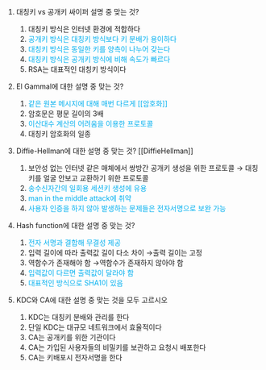 1. 대칭키 vs 공개키 싸이퍼 설명 중 맞는 것?
	1. 대칭키 방식은 인터넷 환경에 적합하다
	2. <font color="#00b0f0">공개키 방식은 대칭키 방식보다 키 분배가 용이하다</font>
	3. <font color="#00b0f0">대칭키 방식은 동일한 키를 양측이 나누어 갖는다</font>
	4. <font color="#00b0f0">대칭키 방식은 공개키 방식에 비해 속도가 빠르다</font>
	5. RSA는 대표적인 대칭키 방식이다

2. El Gammal에 대한 설명 중 맞는 것?
	1. <font color="#00b0f0">같은 원본 메시지에 대해 매번 다르게 [[암호화]]</font> 
	2. 암호문은 평문 길이의 3배
	3. <font color="#00b0f0">이산대수 계산의 어려움을 이용한 프로토콜</font>
	4. 대칭키 암호화의 일종

3. Diffie-Hellman에 대한 설명 중 맞는 것? [[DiffieHellman]]
	1. 보안성 없는 인터넷 같은 매체에서 쌍방간 공개키 생성을 위한 프로토콜
	   → 대칭키를 얼굴 안보고 교환하기 위한 프로토콜
	2. <font color="#00b0f0">송수신자간의 일회용 세션키 생성에 유용</font>
	3. <font color="#00b0f0">man in the middle attack에 취약</font>
	4. <font color="#00b0f0">사용자 인증을 하지 않아 발생하는 문제들은 전자서명으로 보완 가능</font>

4. Hash function에 대한 설명 중 맞는 것?
	1. <font color="#00b0f0">전자 서명과 결합해 무결성 제공</font>
	2. 입력 길이에 따라 출력값 길이 다소 차이
	   →출력 길이는 고정
	3. 역함수가 존재해야 함
	   →역함수가 존재하지 않아야 함
	4. <font color="#00b0f0">입력값이 다르면 출력값이 달라야 함</font>
	5. <font color="#00b0f0">대표적인 방식으로 SHA1이 있음</font>

5. KDC와 CA에 대한 설명 중 맞는 것을 모두 고르시오
	1. KDC는 대칭키 분배와 관리를 한다
	2. 단일 KDC는 대규모 네트워크에서 효율적이다
	3. CA는 공개키를 위한 기관이다
	4. CA는 가입된 사용자들의 비밀키를 보관하고 요청시 배포한다
	5. CA는 키배포시 전자서명을 한다